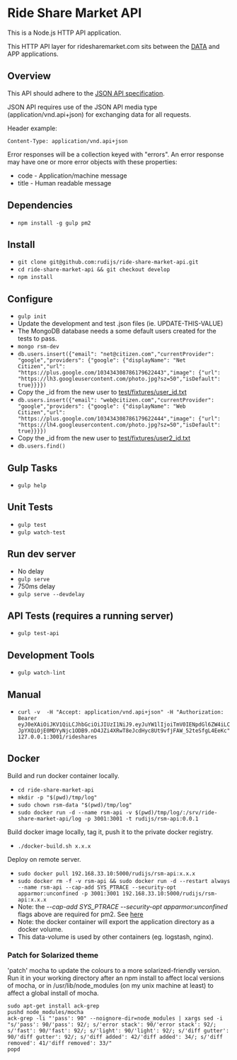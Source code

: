 # Ride Share Market API

This is a Node.js HTTP API application.

This HTTP API layer for ridesharemarket.com sits between the [DATA](https://github.com/rudijs/ride-share-market-data) and APP applications.

## Overview

This API should adhere to the [JSON API specification](http://jsonapi.org).

JSON API requires use of the JSON API media type (application/vnd.api+json) for exchanging data for all requests.

Header example:

`Content-Type: application/vnd.api+json`

Error responses will be a collection keyed with "errors".
An error response may have one or more error objects with these properties:
- code - Application/machine message
- title - Human readable message

## Dependencies

- `npm install -g gulp pm2`

## Install

- `git clone git@github.com:rudijs/ride-share-market-api.git`
- `cd ride-share-market-api && git checkout develop`
- `npm install`

## Configure

- `gulp init`
- Update the development and test .json files (ie. UPDATE-THIS-VALUE)
- The MongoDB database needs a some default users created for the tests to pass.
- `mongo rsm-dev`
- `db.users.insert({"email": "net@citizen.com","currentProvider": "google","providers": {"google": {"displayName": "Net Citizen","url": "https://plus.google.com/103434308786179622443","image": {"url": "https://lh3.googleusercontent.com/photo.jpg?sz=50","isDefault": true}}}})`
- Copy the _id from the new user to [test/fixtures/user_id.txt](test/fixtures/user_id.txt)
- `db.users.insert({"email": "web@citizen.com","currentProvider": "google","providers": {"google": {"displayName": "Web Citizen","url": "https://plus.google.com/103434308786179622444","image": {"url": "https://lh4.googleusercontent.com/photo.jpg?sz=50","isDefault": true}}}})`
- Copy the _id from the new user to [test/fixtures/user2_id.txt](test/fixtures/user2_id.txt)
- `db.users.find()`

## Gulp Tasks

- `gulp help`

## Unit Tests

- `gulp test`
- `gulp watch-test`

## Run dev server

- No delay
- `gulp serve`
- 750ms delay
- `gulp serve --devdelay`
    

## API Tests (requires a running server)

- `gulp test-api`

## Development Tools

- `gulp watch-lint`

## Manual

- `curl -v  -H "Accept: application/vnd.api+json" -H "Authorization: Bearer eyJ0eXAiOiJKV1QiLCJhbGciOiJIUzI1NiJ9.eyJuYW1lIjoiTmV0IENpdGl6ZW4iLCJpYXQiOjE0MDYyNjc1ODB9.nD4JZi4XRwT8eJcdHyc8Ut9vfjFAW_52teSfgL4EeKc" 127.0.0.1:3001/rideshares`

## Docker

Build and run docker container locally.

- `cd ride-share-market-api`
- `mkdir -p "$(pwd)/tmp/log"`
- `sudo chown rsm-data "$(pwd)/tmp/log"`
- `sudo docker run -d --name rsm-api -v $(pwd)/tmp/log/:/srv/ride-share-market-api/log -p 3001:3001 -t rudijs/rsm-api:0.0.1`

Build docker image locally, tag it, push it to the private docker registry.
- `./docker-build.sh x.x.x`

Deploy on remote server.
- `sudo docker pull 192.168.33.10:5000/rudijs/rsm-api:x.x.x`
- `sudo docker rm -f -v rsm-api && sudo docker run -d --restart always --name rsm-api --cap-add SYS_PTRACE --security-opt apparmor:unconfined -p 3001:3001 192.168.33.10:5000/rudijs/rsm-api:x.x.x`
- Note: the *--cap-add SYS_PTRACE --security-opt apparmor:unconfined* flags above are required for pm2. See [here](https://github.com/Unitech/PM2/issues/1086)
- Note: the docker container will export the application directory as a docker volume.
- This data-volume is used by other containers (eg. logstash, nginx).


### Patch for Solarized theme

'patch' mocha to update the colours to a more solarized-friendly version. Run it in your working directory after an npm install to affect local versions of mocha, or in /usr/lib/node_modules (on my unix machine at least) to affect a global install of mocha.

    sudo apt-get install ack-grep
    pushd node_modules/mocha
    ack-grep -li "'pass': 90" --noignore-dir=node_modules | xargs sed -i "s/'pass': 90/'pass': 92/; s/'error stack': 90/'error stack': 92/; s/'fast': 90/'fast': 92/; s/'light': 90/'light': 92/; s/'diff gutter': 90/'diff gutter': 92/; s/'diff added': 42/'diff added': 34/; s/'diff removed': 41/'diff removed': 33/"
    popd
